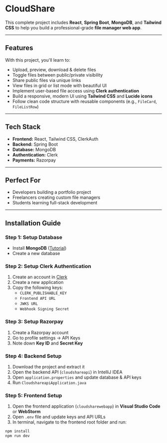 # CloudShare

This complete project includes **React**, **Spring Boot**, **MongoDB**, and **Tailwind CSS** to help you build a professional-grade **file manager web app**.

---

## Features

With this project, you'll learn to:

- Upload, preview, download & delete files
- Toggle files between public/private visibility
- Share public files via unique links
- View files in grid or list mode with beautiful UI
- Implement user-based file access using **Clerk authentication**
- Build a responsive, modern UI using **Tailwind CSS** and **Lucide icons**
- Follow clean code structure with reusable components (e.g., `FileCard`, `FileListRow`)

---

## Tech Stack

- **Frontend:** React, Tailwind CSS, ClerkAuth  
- **Backend:** Spring Boot  
- **Database:** MongoDB  
- **Authentication:** Clerk  
- **Payments:** Razorpay  

---

## Perfect For

- Developers building a portfolio project  
- Freelancers creating custom file managers  
- Students learning full-stack development  

---

## Installation Guide

### Step 1: Setup Database
- Install **MongoDB** ([Tutorial](https://www.youtube.com/watch?v=KYIOJrE3zjk))  
- Create a new database

### Step 2: Setup Clerk Authentication
1. Create an account in [Clerk](https://clerk.com)  
2. Create a new application  
3. Copy the following keys:  
   - `CLERK_PUBLISHABLE_KEY`  
   - `Frontend API URL`  
   - `JWKS URL`  
   - `Webhook Signing Secret`

### Step 3: Setup Razorpay
1. Create a Razorpay account  
2. Go to profile settings → API Keys  
3. Note down **Key ID** and **Secret Key**

### Step 4: Backend Setup
1. Download the project and extract it  
2. Open the backend API (`cloudshareapi`) in IntelliJ IDEA  
3. Open `application.properties` and update database & API keys  
4. Run `CloudshareapiApplication.java`  

### Step 5: Frontend Setup
1. Open the frontend application (`cloudsharewebapp`) in **Visual Studio Code** or **WebStorm**  
2. Open `.env` file and update keys and API URLs  
3. In terminal, navigate to the frontend root folder and run:

```bash
npm install
npm run dev
```


